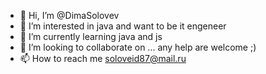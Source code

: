 - 👋 Hi, I’m @DimaSolovev
- 👀 I’m interested in java and want to be it engeneer 
- 🌱 I’m currently learning java and js
- 💞️ I’m looking to collaborate on ... any help are welcome ;)
- 📫 How to reach me soloveid87@mail.ru

<!---
DimaSolovev/DimaSolovev is a ✨ special ✨ repository because its `README.md` (this file) appears on your GitHub profile.
You can click the Preview link to take a look at your changes.
--->
